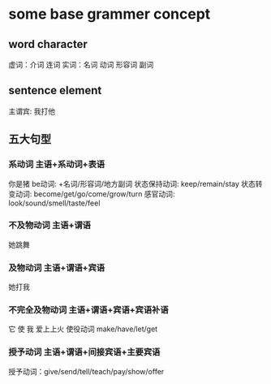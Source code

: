 # some base grammer concept

## word character
虚词：介词 连词
实词：名词 动词 形容词 副词

## sentence element
主谓宾: 我打他

## 五大句型

### 系动词 主语+系动词+表语
你是猪
be动词: +名词/形容词/地方副词
状态保持动词: keep/remain/stay
状态转变动词: become/get/go/come/grow/turn
感官动词: look/sound/smell/taste/feel

### 不及物动词 主语+谓语
她跳舞

### 及物动词 主语+谓语+宾语
她打我

### 不完全及物动词 主语+谓语+宾语+宾语补语
它 使 我 爱上上火
使役动词 make/have/let/get

### 授予动词 主语+谓语+间接宾语+主要宾语
授予动词：give/send/tell/teach/pay/show/offer
